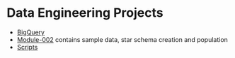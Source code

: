 # Data Engineering Projects

* [BigQuery](https://github.com/a-kravets/Data-Engineering-101/tree/master/BigQuery)
* [Module-002](https://github.com/a-kravets/DE-101/tree/master/Module-002) contains sample data, star schema creation and population
* [Scripts](https://github.com/a-kravets/Data-Engineering-101/tree/master/Scripts)
